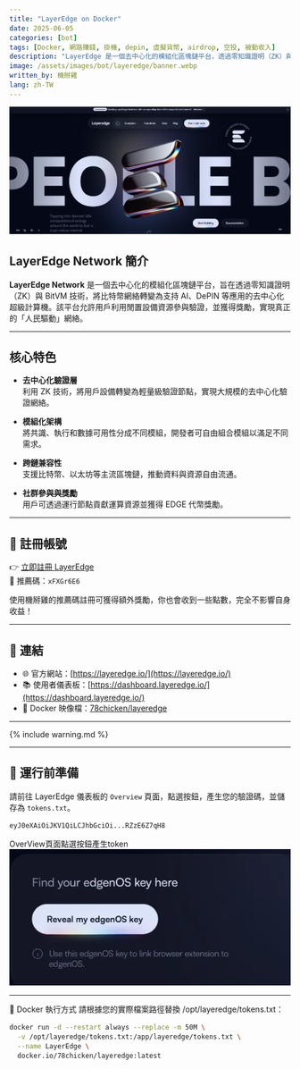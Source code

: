 ```yaml
---
title: "LayerEdge on Docker"
date: 2025-06-05
categories: [bot]
tags: [Docker, 網路賺錢, 掛機, depin, 虛擬貨幣, airdrop, 空投, 被動收入]
description: "LayerEdge 是一個去中心化的模組化區塊鏈平台，透過零知識證明（ZK）與 BitVM 技術，將比特幣網絡轉變為支持 AI、DePIN 等應用的去中心化超級計算機。"
image: /assets/images/bot/layeredge/banner.webp
written_by: 機掰雞
lang: zh-TW
---
```


![LayerEdge 封面圖](/assets/images/bot/layeredge/banner.webp)

## LayerEdge Network 簡介

**LayerEdge Network** 是一個去中心化的模組化區塊鏈平台，旨在透過零知識證明（ZK）與 BitVM 技術，將比特幣網絡轉變為支持 AI、DePIN 等應用的去中心化超級計算機。該平台允許用戶利用閒置設備資源參與驗證，並獲得獎勵，實現真正的「人民驅動」網絡。

---

## 核心特色

- **去中心化驗證層**  
  利用 ZK 技術，將用戶設備轉變為輕量級驗證節點，實現大規模的去中心化驗證網絡。

- **模組化架構**  
  將共識、執行和數據可用性分成不同模組，開發者可自由組合模組以滿足不同需求。

- **跨鏈兼容性**  
  支援比特幣、以太坊等主流區塊鏈，推動資料與資源自由流通。

- **社群參與與獎勵**  
  用戶可透過運行節點貢獻運算資源並獲得 EDGE 代幣獎勵。

---

## 📝 註冊帳號

👉 [立即註冊 LayerEdge](https://dashboard.layeredge.io/?ref=xFXGr6E6)  
🎉 推薦碼：`xFXGr6E6`

使用機掰雞的推薦碼註冊可獲得額外獎勵，你也會收到一些點數，完全不影響自身收益！

---

## 🔗 連結

- 🌐 官方網站：[https://layeredge.io/](https://layeredge.io/)
- 📚 使用者儀表板：[https://dashboard.layeredge.io/](https://dashboard.layeredge.io/)
- 🐳 Docker 映像檔：[78chicken/layeredge](https://hub.docker.com/r/78chicken/layeredge)

---

{% include warning.md %}

---

## 📁 運行前準備

請前往 LayerEdge 儀表板的 `Overview` 頁面，點選按鈕，產生您的驗證碼，並儲存為 `tokens.txt`。

```txt
eyJ0eXAiOiJKV1QiLCJhbGciOi...RZzE6Z7qH8
```
OverView頁面點選按鈕產生token
![LayerEdge 封面圖](/assets/images/bot/layeredge/img_1.webp)

---

🐳 Docker 執行方式
請根據您的實際檔案路徑替換 /opt/layeredge/tokens.txt：

```bash
docker run -d --restart always --replace -m 50M \
  -v /opt/layeredge/tokens.txt:/app/layeredge/tokens.txt \
  --name LayerEdge \
  docker.io/78chicken/layeredge:latest
```
